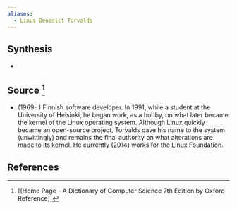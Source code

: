 ```yaml
---
aliases:
  - Linus Benedict Torvalds
---
```

## Synthesis
- 
## Source [^1]
- (1969- ) Finnish software developer. In 1991, while a student at the University of Helsinki, he began work, as a hobby, on what later became the kernel of the Linux operating system. Although Linux quickly became an open-source project, Torvalds gave his name to the system (unwittingly) and remains the final authority on what alterations are made to its kernel. He currently (2014) works for the Linux Foundation.
## References

[^1]: [[Home Page - A Dictionary of Computer Science 7th Edition by Oxford Reference]]